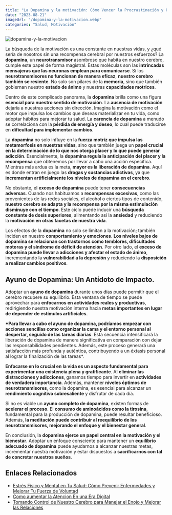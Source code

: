 ```yaml
---
title: "La Dopamina y la motivación: Cómo Vencer la Procrastinación y Potenciar la productividad en tu vida"
date: "2023-08-21"
imageUrl: "/dopamina-y-la-motivacion.webp"
categories: "Salud, Motivación"
---
```


![dopamina-y-la-motivacion](/dopamina-y-la-motivacion.webp)

La búsqueda de la motivación es una constante en nuestras vidas, y ¿qué sería de nosotros sin una recompensa cerebral por nuestros esfuerzos? La **dopamina**, un **neurotransmisor** asombroso que habita en nuestro cerebro, cumple este papel de forma magistral. Estas moléculas son las **intrincadas mensajeras que las neuronas emplean para comunicarse**. Si los **neurotransmisores no funcionan de manera eficaz**, **nuestro cerebro también se resiente**. No solo son pilares de la **memoria**, sino que también gobiernan nuestro **estado de ánimo** y nuestras **capacidades motrices**.

Dentro de este complicado panorama, la **dopamina** brilla como una figura **esencial para nuestro sentido de motivación**. La **ausencia de motivación** dejaría a nuestras acciones sin dirección. Imagina la motivación como el motor que impulsa los cambios que deseas materializar en tu vida, como adoptar hábitos para mejorar tu salud. La **carencia de dopamina** a menudo se correlaciona con la **pérdida de energía y deseo**, lo cual puede traducirse en **dificultad para implementar cambios**.

La **dopamina** no solo influye en la **fuerza motriz que impulsa las metamorfosis en nuestras vidas**, sino que también juega un **papel crucial en la determinación de lo que nos otorga placer y lo que puede generar adicción**. Esencialmente, la **dopamina regula la anticipación del placer y la recompensa** que obtenemos por llevar a cabo una acción específica. Mientras más ardua es la meta, **mayor es la liberación de dopamina**. Aquí es donde entran en juego las **drogas y sustancias adictivas**, ya que **incrementan artificialmente los niveles de dopamina en el cerebro**.

No obstante, el **exceso de dopamina** puede tener **consecuencias adversas**. Cuando nos habituamos a **recompensas excesivas**, como las provenientes de las redes sociales, el alcohol o ciertos tipos de contenido, **nuestro cerebro se adapta y la recompensa por la misma estimulación disminuye con el tiempo**. Este ciclo puede inducir una **búsqueda constante de dosis superiores**, alimentando así la **ansiedad** y reduciendo la **motivación en otras facetas de nuestra vida**.

Los efectos de la **dopamina** no solo se limitan a la motivación; también inciden en nuestro **comportamiento y emociones**. **Los niveles bajos de dopamina se relacionan con trastornos como temblores, dificultades motoras y el síndrome de déficit de atención**. Por otro lado, el **exceso de dopamina puede llevar a adicciones y afectar el estado de ánimo**, incrementando la **vulnerabilidad a la depresión** y reduciendo la **disposición a realizar cambios positivos**.

## Ayuno de Dopamina: Un Antídoto de Impacto.

Adoptar un **ayuno de dopamina** durante unos días puede permitir que el cerebro recupere su equilibrio. Esta ventana de tiempo se puede aprovechar para **enfocarnos en actividades reales y productivas**, redirigiendo nuestra motivación interna hacia **metas importantes en lugar de depender de estímulos artificiales**.

**\*Para llevar a cabo el ayuno de dopamina, podríamos empezar con acciones sencillas como organizar la cama y el entorno personal al despertar, seguido de las tareas diarias**. Esta secuencia intensificará la liberación de dopamina de manera significativa en comparación con dejar las responsabilidades pendientes. Además, este proceso generará una satisfacción más profunda y auténtica, contribuyendo a un éxtasis personal al lograr la finalización de las tareas\*.

**Enfocarse en lo crucial en la vida es un aspecto fundamental para experimentar una existencia plena y gratificante**. Al **eliminar las distracciones y adicciones**, ganamos tiempo para invertir en **actividades de verdadera importancia**. Además, mantener **niveles óptimos de neurotransmisores**, como la dopamina, es esencial para alcanzar un **rendimiento cognitivo sobresaliente** y disfrutar de cada día.

Si no es viable un **ayuno completo de dopamina**, existen formas de **acelerar el proceso**. El **consumo de aminoácidos como la tirosina**, fundamental para la producción de dopamina, puede resultar beneficioso. Además, **la meditación puede contribuir al reequilibrio de los neurotransmisores, mejorando el enfoque y el bienestar general**.

En conclusión, la **dopamina ejerce un papel central en la motivación y el bienestar**. Adoptar un enfoque consciente para mantener un **equilibrio adecuado de dopamina** puede ayudarnos a alcanzar nuestras metas, incrementar nuestra motivación y estar dispuestos a **sacrificarnos con tal de concretar nuestros sueños**.

## Enlaces Relacionados

- [Estrés Físico y Mental en Tu Salud: Cómo Prevenir Enfermedades y Mejorar Tu Fuerza de Voluntad](https://abelardo.blog/posts/estres-fisico-y-mental)
- [Como aumentar la Atencion En una Era Digital](https://abelardo.blog/posts/aumentar-la-atencion)
- [Tomando Control de Nuestro Cerebro para Manejar el Enojo y Mejorar las Relaciones](https://abelardo.blog/posts/manejar-el-enojo)
